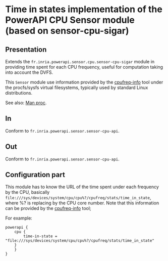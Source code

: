 # Time in states implementation of the PowerAPI CPU Sensor module (based on sensor-cpu-sigar)

## Presentation

Extends the `fr.inria.powerapi.sensor.cpu.sensor-cpu-sigar` module in providing time spent for each CPU frequency, useful for computation taking into account the DVFS.

This `Sensor` module use information provided by the [cpufreq-info](http://linux.die.net/man/1/cpufreq-info "cpufreq-info") tool under the procfs/sysfs virtual filesystems, typically used by standard Linux distributions.

See also: [Man proc](http://linux.die.net/man/5/proc "proc manual").

## In

Conform to `fr.inria.powerapi.sensor.sensor-cpu-api`.

## Out

Conform to `fr.inria.powerapi.sensor.sensor-cpu-api`.

## Configuration part

This module has to know the URL of the time spent under each frequency by the CPU, basically `file:///sys/devices/system/cpu/cpu%?/cpufreq/stats/time_in_state`, where %? is replacing by the CPU core number. Note that this information can be provided by the [cpufreq-info](http://linux.die.net/man/1/cpufreq-info "cpufreq-info") tool;

For example:
```
powerapi {
	cpu {
		time-in-state = "file:///sys/devices/system/cpu/cpu%?/cpufreq/stats/time_in_state"
	}
    }
}
```
